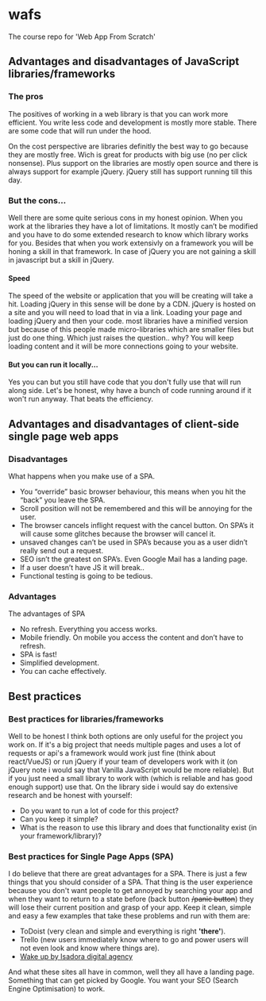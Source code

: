 # wafs
The course repo for 'Web App From Scratch'

## Advantages and disadvantages of JavaScript libraries/frameworks

### The pros

The positives of working in a web library is that you can work more efficient. You write less code and development is mostly more stable. There are some code that will run under the hood.

On the cost perspective are libraries definitly the best way to go because they are mostly free. Wich is great for products with big use (no per click nonsense). Plus support on the libraries are mostly open source and there is always support for example jQuery. jQuery still has support running till this day.

### But the cons…

Well there are some quite serious cons in my honest opinion. When you work at the libraries they have a lot of limitations. It mostly can’t be modified and you have to do some extended research to know which library works for you. Besides that when you work extensivly on a framework you will be honing a skill in that framework. In case of jQuery you are not gaining a skill in javascript but a skill in jQuery.

#### Speed

The speed of the website or application that you will be creating will take a hit. Loading jQuery in this sense will be done by a CDN. jQuery is hosted on a site and you will need to load that in via a link. Loading your page and loading jQuery and then your code. most libraries have a minified version but because of this people made micro-libraries which are smaller files but just do one thing. Which just raises the question.. why? You will keep loading content and it will be more connections going to your website.

#### But you can run it locally...

Yes you can but you still have code that you don't fully use that will run along side. Let's be honest, why have a bunch of code running around if it won't run anyway. That beats the efficiency.

## Advantages and disadvantages of client-side single page web apps

### Disadvantages
What happens when you make use of a SPA.
- You “override” basic browser behaviour, this means when you hit the “back” you leave the SPA.
- Scroll position will not be remembered and this will be annoying for the user.
- The browser cancels inflight request with the cancel button. On SPA’s it will cause some glitches because the browser will cancel it.
- unsaved changes can’t be used in SPA’s because you as a user didn’t really send out a request.
- SEO isn’t the greatest on SPA’s. Even Google Mail has a landing page.
- If a user doesn’t have JS it will break..
- Functional testing is going to be tedious.

### Advantages

The advantages of SPA
- No refresh. Everything you access works.
- Mobile friendly. On mobile you access the content and don’t have to refresh.
- SPA is fast!
- Simplified development.
- You can cache effectively.

## Best practices

### Best practices for libraries/frameworks
Well to be honest I think both options are only useful for the project you work on. If it's a big project that needs multiple pages and uses a lot of requests or api's a framework would work just fine (think about react/VueJS) or run jQuery if your team of developers work with it (on jQuery note i would say that Vanilla JavaScript would be more reliable). But if you just need a small library to work with (which is reliable and has good enough support) use that. On the library side i would say do extensive research and be honest with yourself:

- Do you want to run a lot of code for this project?
- Can you keep it simple?
- What is the reason to use this library and does that functionality exist (in your framework/library)?

### Best practices for Single Page Apps (SPA)

I do believe that there are great advantages for a SPA. There is just a few things that you should consider of a SPA.
That thing is the user experience because you don't want people to get annoyed by searching your app and when they want to return to a state before (back button ~~/panic button~~) they will lose their current position and grasp of your app. Keep it clean, simple and easy a few examples that take these problems and run with them are:

- ToDoist (very clean and simple and everything is right **'there'**).
- Trello (new users immediately know where to go and power users will not even look and know where things are).
- [Wake up by Isadora digital agency](http://wakeup.isadoradigitalagency.com/)

And what these sites all have in common, well they all have a landing page. Something that can get picked by Google. You want your SEO (Search Engine Optimisation) to work. 
